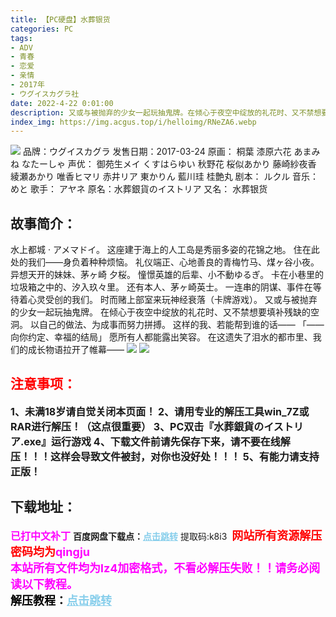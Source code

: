 ```yaml
---
title: 【PC硬盘】水葬银货
categories: PC
tags:
- ADV
- 青春
- 恋爱
- 亲情
- 2017年
- ウグイスカグラ社
date: 2022-4-22 0:01:00
description: 又或与被抛弃的少女一起玩抽鬼牌。在倾心于夜空中绽放的礼花时、又不禁想要填补残缺的空洞。以自己的做法、为成事而努力拼搏。这样的我、若能帮到谁的话——「——向你约定、幸福的结局」
index_img: https://img.acgus.top/i/helloimg/RNeZA6.webp
---
```

![](https://img.acgus.top/i/helloimg/RNeZA6.webp)
品牌：ウグイスカグラ
发售日期：2017-03-24
原画： 桐葉 漆原六花 あまみね なたーしゃ
声优： 御苑生メイ くすはらゆい 秋野花 桜似あかり 藤崎紗夜香 綾瀬あかり 唯香ヒマリ 赤井リア 東かりん 藍川珪 桂艶丸
剧本： ルクル
音乐： めと
歌手： アヤネ
原名：水葬銀貨のイストリア
又名： 水葬银货

## **故事简介：**
水上都城 · アメマドイ。
这座建于海上的人工岛是秀丽多姿的花锦之地。
住在此处的我们——身负着种种烦恼。
礼仪端正、心地善良的青梅竹马、煤ヶ谷小夜。
异想天开的妹妹、茅ヶ崎 夕桜。
憧憬英雄的后辈、小不動ゆるぎ。
卡在小巷里的垃圾箱之中的、汐入玖々里。
还有本人、茅ヶ崎英士。
一连串的阴谋、事件在等待着心灵受创的我们。
时而赌上部室来玩神经衰落（卡牌游戏）。
又或与被抛弃的少女一起玩抽鬼牌。
在倾心于夜空中绽放的礼花时、又不禁想要填补残缺的空洞。
以自己的做法、为成事而努力拼搏。
这样的我、若能帮到谁的话——
「——向你约定、幸福的结局」
愿所有人都能露出笑容。
在这遗失了泪水的都市里、我们的成长物语拉开了帷幕——
![](https://img.acgus.top/i/helloimg/RNeCIM.webp)
![](https://img.acgus.top/i/helloimg/RNeRRP.webp)




## <font color=#FF0000 >注意事项：</font>
<font size=3><b>1、未满18岁请自觉关闭本页面！
2、请用专业的解压工具win_7Z或RAR进行解压！（这点很重要）
3、PC双击『水葬銀貨のイストリア.exe』运行游戏
4、下载文件前请先保存下来，请不要在线解压！！！这样会导致文件被封，对你也没好处！！！
5、有能力请支持正版！</b></font>

## 下载地址：
<font color=#FF00FF size=3><b>已打中文补丁</b></font>
<b>百度网盘下载点：</b><a href="https://pan.baidu.com/s/1V-2eSlezz03wJlLZcUT9yg?pwd=k8i3" style="color: #87CEEB;"><b>点击跳转</b></a> 提取码:k8i3
<a style="padding: 0" href="https://post.qingju.org/AD/"><img style="max-width:100%" src="https://img.acgus.top/i/2024/07/478f689b8021d8d499ab43d21acf137a.gif" alt=""></a>
<b><font color=#FF0000 size=4>网站所有资源解压密码均为</b></font><b><font color=#FF00FF size=4>qingju</font><font color=#FF0000 ></font></b><br><b><font color=#FF00FF size=4>本站所有文件均为lz4加密格式，不看必解压失败！！请务必阅读以下教程。</b></font><br><b><font color=#000 size=4>解压教程：</b><a href="https://post.qingju.org/tutorial/000/" style="color: #87CEEB;"><b>点击跳转</b></a>
